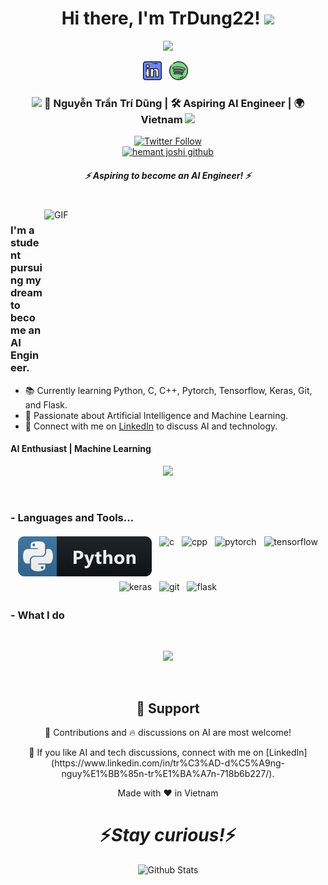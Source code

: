 <div align="center">
   <h1>Hi there, I'm TrDung22! <img src="https://media.giphy.com/media/hvRJCLFzcasrR4ia7z/giphy.gif" width="25px"></h1>
   
   <img src="https://pronoun.cyou/x/y?subject=He&object=Him&height=20"> 
</div>

<p align="center">
   <a href="https://www.linkedin.com/in/tr%C3%AD-d%C5%A9ng-nguy%E1%BB%85n-tr%E1%BA%A7n-718b6b227/"><img height="30" src="https://raw.githubusercontent.com/8bithemant/8bithemant/master/linkedin.png?raw=true"></a>&nbsp;&nbsp;
   <a href="https://www.facebook.com/profile.php?id=100011473383901"><img height="30" src="https://raw.githubusercontent.com/8bithemant/8bithemant/master/spotify.png?raw=true"></a>&nbsp;&nbsp;
</p>

<div align="center">
<h3><img src="https://media.giphy.com/media/WUlplcMpOCEmTGBtBW/giphy.gif" width="30"> 🙎 Nguyễn Trần Trí Dũng | 🛠️ Aspiring AI Engineer | 🌍 Vietnam <img src="https://media.giphy.com/media/WUlplcMpOCEmTGBtBW/giphy.gif" width="30"></h3>
</div>

<p align="center">
   <a href="https://twitter.com/_hemant_joshi"><img alt="Twitter Follow" src="https://img.shields.io/twitter/follow/_hemant_joshi?style=for-the-badge&color=09f&labelColor=black&logo=twitter&label=@_hemant_joshi"></a>
   <br>
   <a href="https://visitor-badge.glitch.me/badge?page_id=mayhemantt.mayhemantt"> <img alt="hemant joshi github" src="https://visitor-badge.glitch.me/badge?page_id=mayhemantt.mayhemantt"> </a>
</p>
 
<h5 align="center">
   <i>⚡️ Aspiring to become an AI Engineer! ⚡️</i>
</h5>

<br />
<img align="right" height="270px" width="450px" alt="GIF" src="https://media.giphy.com/media/3FjEPbKqEPhPpmC8uY/giphy.gif" />

<p align="center">
  <h3> I'm a student pursuing my dream to become an AI Engineer.</h3>
</p>

 - 📚 Currently learning Python, C, C++, Pytorch, Tensorflow, Keras, Git, and Flask.
 - 🌌 Passionate about Artificial Intelligence and Machine Learning.
 - 💬 Connect with me on [LinkedIn](https://www.linkedin.com/in/tr%C3%AD-d%C5%A9ng-nguy%E1%BB%85n-tr%E1%BA%A7n-718b6b227/) to discuss AI and technology.
 
 <p align="center">
  <h4> AI Enthusiast | Machine Learning </h4>
   </p>

<!--  -->

<p align="center" >
<a href="https://github.com/anuraghazra/github-readme-stats"> 
    <img  src="https://github-readme-stats.vercel.app/api?username=TrDung22&&show_icons=true&theme=radical"/>
</a>
</p>

<br />

### - Languages and Tools...

<p align="center">
  <img src="https://raw.githubusercontent.com/8bithemant/8bithemant/master/svg/dev/languages/python.svg" alt="python" style="vertical-align:top; margin:4px">
  <img src="https://raw.githubusercontent.com/8bithemant/8bithemant/master/svg/dev/languages/c.svg" alt="c" style="vertical-align:top; margin:4px">
  <img src="https://raw.githubusercontent.com/8bithemant/8bithemant/master/svg/dev/languages/cpp.svg" alt="cpp" style="vertical-align:top; margin:4px">
  <img src="https://raw.githubusercontent.com/8bithemant/8bithemant/master/svg/dev/languages/pytorch.svg" alt="pytorch" style="vertical-align:top; margin:4px">
  <img src="https://raw.githubusercontent.com/8bithemant/8bithemant/master/svg/dev/languages/tensorflow.svg" alt="tensorflow" style="vertical-align:top; margin:4px">
  <img src="https://raw.githubusercontent.com/8bithemant/8bithemant/master/svg/dev/languages/keras.svg" alt="keras" style="vertical-align:top; margin:4px">
  <img src="https://raw.githubusercontent.com/8bithemant/8bithemant/master/svg/dev/tools/git.svg" alt="git" style="vertical-align:top; margin:4px">
  <img src="https://raw.githubusercontent.com/8bithemant/8bithemant/master/svg/dev/frameworks/flask.svg" alt="flask" style="vertical-align:top; margin:4px">
</p>

 ### - What I do

<br />

<p align="center">
   <img src="https://media.giphy.com/media/f9XgHHnPnDjOF1hWpl/giphy.gif" />
</p>
   
<br />

<h2 align="center">🤝 Support</h2>

<p align="center">🎀 Contributions and 🔥 discussions on AI are most welcome!</p>

<p align="center">💙 If you like AI and tech discussions, connect with me on [LinkedIn](https://www.linkedin.com/in/tr%C3%AD-d%C5%A9ng-nguy%E1%BB%85n-tr%E1%BA%A7n-718b6b227/).</p>
</p>
<p align="center">Made with ❤️ in Vietnam</p>

<h1 align='center'>⚡️<i>Stay curious!</i>⚡️</h1>

<p align="center">
        <img src="https://raw.githubusercontent.com/mayhemantt/mayhemantt/Update/svg/Bottom.svg" alt="Github Stats" />
</p>
